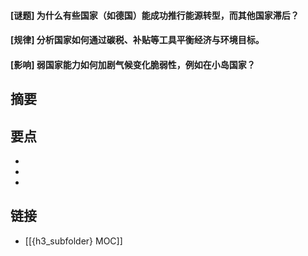 #### [谜题] 为什么有些国家（如德国）能成功推行能源转型，而其他国家滞后？


#### [规律] 分析国家如何通过碳税、补贴等工具平衡经济与环境目标。


#### [影响] 弱国家能力如何加剧气候变化脆弱性，例如在小岛国家？


## 摘要


## 要点

- 
- 
- 

## 链接

- [[{h3_subfolder} MOC]]
